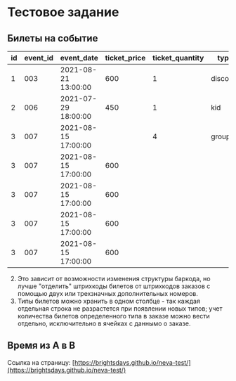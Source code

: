 # Тестовое задание
## Билеты на событие

id  | event_id  | event_date          | ticket_price  | ticket_quantity  | type     | barcode      | user_id  | equal_price  | created
--- | --------- | ------------------- | ------------- | ---------------- | -------- | ------------ | -------- | ------------ | -------------------
1   | 003       | 2021-08-21 13:00:00 | 600           | 1                | discount | 11111111-00  | 00451    | 600          | 2021-01-11 13:22:09
2   | 006       | 2021-07-29 18:00:00 | 450           | 1                | kid      | 22222222-00  | 00364    | 450          | 2021-01-12 16:62:08
3   | 007       | 2021-08-15 17:00:00 |               | 4                | group    | 33333333     | 00015    | 2400         | 2021-01-13 10:08:45
3   | 007       | 2021-08-15 17:00:00 | 600           |                  |          | 33333333-01  | 00015    |              | 2021-01-13 10:08:45
3   | 007       | 2021-08-15 17:00:00 | 600           |                  |          | 33333333-02  | 00015    |              | 2021-01-13 10:08:45
3   | 007       | 2021-08-15 17:00:00 | 600           |                  |          | 33333333-03  | 00015    |              | 2021-01-13 10:08:45
3   | 007       | 2021-08-15 17:00:00 | 600           |                  |          | 33333333-04  | 00015    |              | 2021-01-13 10:08:45

2. Это зависит от возможности изменения структуры баркода, но лучше "отделить" штрихкоды билетов от штрихкодов заказов с помощью двух или трехзначных дополнительных номеров.
1. Типы билетов можно хранить в одном столбце - так каждая отдельная строка не разрастется при появлении новых типов; учет количества билетов определенного типа в заказе можно вести отдельно, исключительно в ячейках с даннымо о заказе.

## Время из A в B
Ссылка на страницу: [https://brightsdays.github.io/neva-test/](https://brightsdays.github.io/neva-test/)
